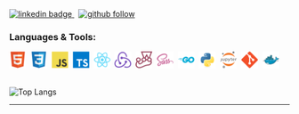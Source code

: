<a href="https://www.linkedin.com/in/pstano/">
    <img src="https://img.shields.io/badge/LinkedIn-0077B5?style=for-the-badge&logo=linkedin&logoColor=white" alt="linkedin badge" height="28" />
</a>&nbsp;

<a href="https://github.com/pstano1">
    <img src="https://img.shields.io/github/followers/pstano1.svg?style=social&label=Follow&maxAge=2592000" alt="github follow" height="28" />
</a>

### Languages & Tools:

<div>
  <img src='https://github.com/devicons/devicon/blob/master/icons/html5/html5-original.svg' alt='html5' width='30' height='30' />&nbsp;
  <img src='https://github.com/devicons/devicon/blob/master/icons/css3/css3-original.svg' alt='css3' width='30' height='30' />&nbsp;
  <img src='https://github.com/devicons/devicon/blob/master/icons/javascript/javascript-original.svg' alt='javascript' width='30' height='30' />&nbsp;
  <img src='https://github.com/devicons/devicon/blob/master/icons/typescript/typescript-original.svg' alt='typescript' width='30' height='30' />&nbsp;
  <img src='https://github.com/devicons/devicon/blob/master/icons/react/react-original.svg' alt='react' width='30' height='30' />&nbsp;
  <img src='https://github.com/devicons/devicon/blob/master/icons/redux/redux-original.svg' alt='redux' width='30' height='30' />&nbsp;
  <img src='https://github.com/devicons/devicon/blob/master/icons/jest/jest-plain.svg' alt='jest' width='30' height='30' />&nbsp;
  <img src='https://github.com/devicons/devicon/blob/master/icons/sass/sass-original.svg' alt='sass' width='30' height='30' />&nbsp;
  <img src='https://github.com/devicons/devicon/blob/master/icons/go/go-original-wordmark.svg' alt='golang' width='30' height='30' />&nbsp;
  <img src='https://github.com/devicons/devicon/blob/master/icons/python/python-original.svg' alt='python' width='30' height='30' />&nbsp;
  <img src='https://github.com/devicons/devicon/blob/master/icons/jupyter/jupyter-original-wordmark.svg' alt='jupyter' width='30' height='30' />&nbsp;
  <img src='https://github.com/devicons/devicon/blob/master/icons/git/git-original.svg' alt='git' width='30' height='30' />&nbsp;
  <img src='https://github.com/devicons/devicon/blob/master/icons/docker/docker-original.svg' alt='docker' width='30' height='30' />&nbsp;
</div>
<br />

![Top Langs](https://github-readme-stats-git-master-pstano1.vercel.app/api/top-langs/?username=pstano1&theme=tokyonight&layout=compact&langs_count=10&hide=jupyter%20notebook)

<hr />

